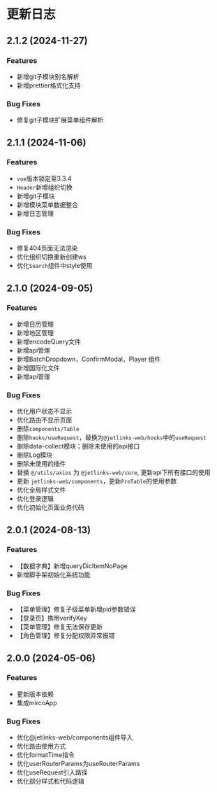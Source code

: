 # 更新日志

## 2.1.2 (2024-11-27)

### Features
* 新增git子模块别名解析
* 新增prettier格式化支持

### Bug Fixes
* 修复git子模块扩展菜单组件解析

## 2.1.1 (2024-11-06)

### Features
* `vue`版本锁定至3.3.4
* `Header`新增组织切换
* 新增git子模块
* 新增模块菜单数据整合
* 新增日志管理

### Bug Fixes
* 修复404页面无法渲染
* 优化组织切换重新创建ws
* 优化`Search`组件中style使用

## 2.1.0 (2024-09-05)

### Features
* 新增日历管理
* 新增地区管理
* 新增encodeQuery文件
* 新增api管理
* 新增BatchDropdown，ConfirmModal，Player 组件
* 新增国际化文件
* 新增api管理

### Bug Fixes
* 优化用户状态不显示
* 优化路由不显示页面
* 删除`components/Table`
* 删除`hooks/useRequest`，替换为`@jetlinks-web/hooks`中的`useRequest`
* 删除data-collect模块；删除未使用的api接口
* 删除Log模块
* 删除未使用的插件
* 替换 `@/utils/axios` 为 `@jetlinks-web/core`, 更新api下所有接口的使用
* 更新 `jetlinks-web/components`，更新`ProTable`的使用参数
* 优化全局样式文件
* 优化登录逻辑
* 优化初始化页面业务代码

## 2.0.1 (2024-08-13)

### Features
* 【数据字典】新增queryDicItemNoPage
* 新增脚手架初始化系统功能

### Bug Fixes
* 【菜单管理】修复子级菜单新增pid参数错误
* 【登录页】携带verifyKey
* 【菜单管理】修复无法保存更新
* 【角色管理】修复分配权限异常报错


## 2.0.0 (2024-05-06)

### Features
* 更新版本依赖
* 集成mircoApp

### Bug Fixes
* 优化@jetlinks-web/components组件导入
* 优化路由使用方式
* 优化formatTime指令
* 优化userRouterParams为useRouterParams
* 优化useRequest引入路径
* 优化部分样式和代码逻辑
